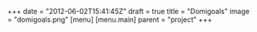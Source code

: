 +++
date = "2012-06-02T15:41:45Z"
draft = true
title = "Domigoals"
image = "domigoals.png"
[menu]
  [menu.main]
    parent = "project"
+++
